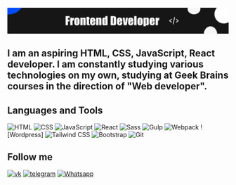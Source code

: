 [![Header](https://github.com/WitherWeb/WitherWeb/blob/main/assets/фон%20для%20github.jpg)](https://github.com/WitherWeb)

## I am an aspiring HTML, CSS, JavaScript, React developer. I am constantly studying various technologies on my own, studying at Geek Brains courses in the direction of "Web developer".

## Languages and Tools

![HTML](https://img.shields.io/badge/-HTML-2f353b?style=for-the-badge&logo=HTML5) ![CSS](https://img.shields.io/badge/-CSS-2f353b?style=for-the-badge&logo=css3) ![JavaScript](https://img.shields.io/badge/-JavaScript-2f353b?style=for-the-badge&logo=javascript) ![React](https://img.shields.io/badge/-React-2f353b?style=for-the-badge&logo=react) ![Sass](https://img.shields.io/badge/-Sass-2f353b?style=for-the-badge&logo=sass) ![Gulp](https://img.shields.io/badge/-Gulp-2f353b?style=for-the-badge&logo=Gulp) ![Webpack](https://img.shields.io/badge/-Webpack-2f353b?style=for-the-badge&logo=Webpack) ![Wordpress] ![Tailwind CSS](https://img.shields.io/badge/-TailwindCSS-2f353b?style=for-the-badge&logo=TailwindCSS) ![Bootstrap](https://img.shields.io/badge/-Bootstrap-2f353b?style=for-the-badge&logo=Bootstrap) ![Git](https://img.shields.io/badge/-Git-2f353b?style=for-the-badge&logo=Git)



## Follow me

[![vk](https://img.shields.io/badge/-Vkontakte-2f353b?style=for-the-badge&logo=vk)](https://vk.com/id146101570) [![telegram](https://img.shields.io/badge/-telegram-2f353b?style=for-the-badge&logo=telegram)](https://t.me/whitherweb) [![Whatsapp](https://img.shields.io/badge/Whatsapp-89608695625-2f353b?style=for-the-badge&logo=Whatsapp)](https://vk.com/id146101570)
